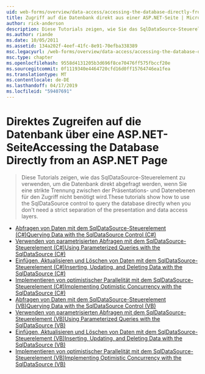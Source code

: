 ```yaml
---
uid: web-forms/overview/data-access/accessing-the-database-directly-from-an-aspnet-page/index
title: Zugriff auf die Datenbank direkt aus einer ASP.NET-Seite | Microsoft-Dokumentation
author: rick-anderson
description: Diese Tutorials zeigen, wie Sie das SqlDataSource-Steuerelement zu verwenden, um die Datenbank direkt abgefragt werden, wenn Sie eine strikte Trennung der Präsentation und Daten nicht benötigt wird...
ms.author: riande
ms.date: 10/05/2011
ms.assetid: 134a202f-4eef-41fc-8e91-70efba338389
msc.legacyurl: /web-forms/overview/data-access/accessing-the-database-directly-from-an-aspnet-page
msc.type: chapter
ms.openlocfilehash: 9558d4131205b3d696f8ce70476ff575fbccf20e
ms.sourcegitcommit: 0f1119340e4464720cfd16d0ff15764746ea1fea
ms.translationtype: MT
ms.contentlocale: de-DE
ms.lasthandoff: 04/17/2019
ms.locfileid: "59407691"
---
```

# <a name="accessing-the-database-directly-from-an-aspnet-page"></a><span data-ttu-id="fe7eb-103">Direktes Zugreifen auf die Datenbank über eine ASP.NET-Seite</span><span class="sxs-lookup"><span data-stu-id="fe7eb-103">Accessing the Database Directly from an ASP.NET Page</span></span>

> <span data-ttu-id="fe7eb-104">Diese Tutorials zeigen, wie das SqlDataSource-Steuerelement zu verwenden, um die Datenbank direkt abgefragt werden, wenn Sie eine strikte Trennung zwischen der Präsentations- und Datenebenen für den Zugriff nicht benötigt wird.</span><span class="sxs-lookup"><span data-stu-id="fe7eb-104">These tutorials show how to use the SqlDataSource control to query the database directly when you don't need a strict separation of the presentation and data access layers.</span></span>


- [<span data-ttu-id="fe7eb-105">Abfragen von Daten mit dem SqlDataSource-Steuerelement (C#)</span><span class="sxs-lookup"><span data-stu-id="fe7eb-105">Querying Data with the SqlDataSource Control (C#)</span></span>](querying-data-with-the-sqldatasource-control-cs.md)
- [<span data-ttu-id="fe7eb-106">Verwenden von parametrisierten Abfragen mit dem SqlDataSource-Steuerelement (C#)</span><span class="sxs-lookup"><span data-stu-id="fe7eb-106">Using Parameterized Queries with the SqlDataSource (C#)</span></span>](using-parameterized-queries-with-the-sqldatasource-cs.md)
- [<span data-ttu-id="fe7eb-107">Einfügen, Aktualisieren und Löschen von Daten mit dem SqlDataSource-Steuerelement (C#)</span><span class="sxs-lookup"><span data-stu-id="fe7eb-107">Inserting, Updating, and Deleting Data with the SqlDataSource (C#)</span></span>](inserting-updating-and-deleting-data-with-the-sqldatasource-cs.md)
- [<span data-ttu-id="fe7eb-108">Implementieren von optimistischer Parallelität mit dem SqlDataSource-Steuerelement (C#)</span><span class="sxs-lookup"><span data-stu-id="fe7eb-108">Implementing Optimistic Concurrency with the SqlDataSource (C#)</span></span>](implementing-optimistic-concurrency-with-the-sqldatasource-cs.md)
- [<span data-ttu-id="fe7eb-109">Abfragen von Daten mit dem SqlDataSource-Steuerelement (VB)</span><span class="sxs-lookup"><span data-stu-id="fe7eb-109">Querying Data with the SqlDataSource Control (VB)</span></span>](querying-data-with-the-sqldatasource-control-vb.md)
- [<span data-ttu-id="fe7eb-110">Verwenden von parametrisierten Abfragen mit dem SqlDataSource-Steuerelement (VB)</span><span class="sxs-lookup"><span data-stu-id="fe7eb-110">Using Parameterized Queries with the SqlDataSource (VB)</span></span>](using-parameterized-queries-with-the-sqldatasource-vb.md)
- [<span data-ttu-id="fe7eb-111">Einfügen, Aktualisieren und Löschen von Daten mit dem SqlDataSource-Steuerelement (VB)</span><span class="sxs-lookup"><span data-stu-id="fe7eb-111">Inserting, Updating, and Deleting Data with the SqlDataSource (VB)</span></span>](inserting-updating-and-deleting-data-with-the-sqldatasource-vb.md)
- [<span data-ttu-id="fe7eb-112">Implementieren von optimistischer Parallelität mit dem SqlDataSource-Steuerelement (VB)</span><span class="sxs-lookup"><span data-stu-id="fe7eb-112">Implementing Optimistic Concurrency with the SqlDataSource (VB)</span></span>](implementing-optimistic-concurrency-with-the-sqldatasource-vb.md)
